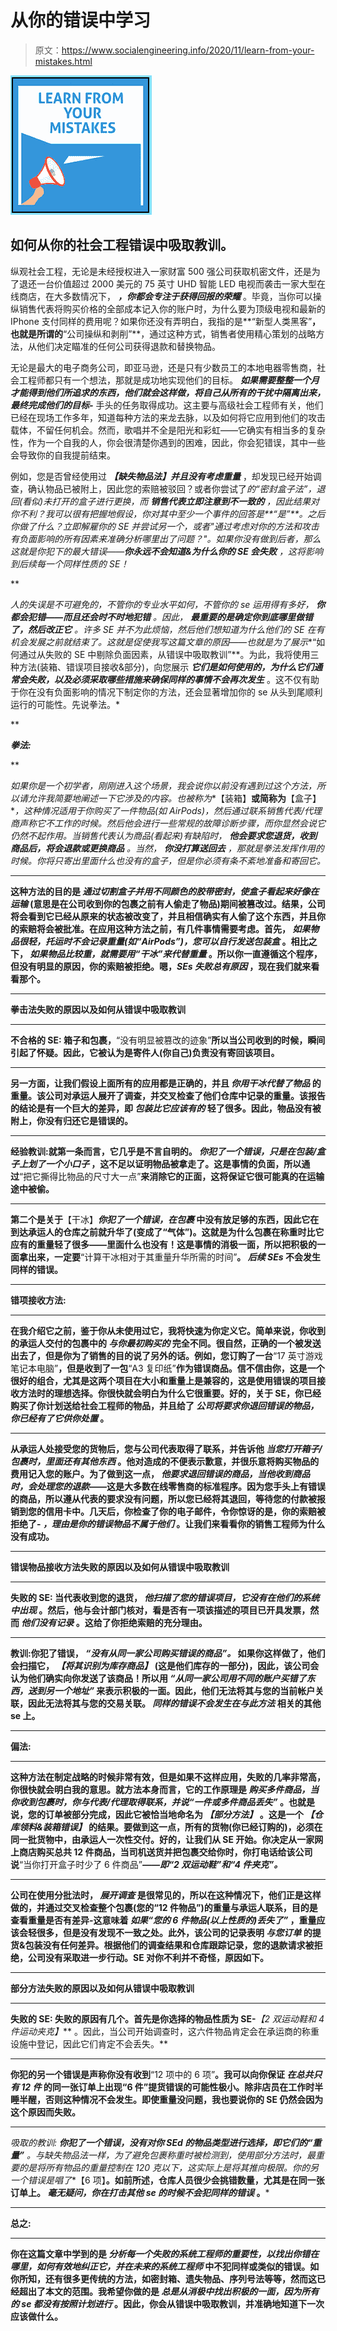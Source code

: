 # 从你的错误中学习

> 原文：<https://www.socialengineering.info/2020/11/learn-from-your-mistakes.html>

[![](img/905ca9263d443a5ee86d1dc807ba7274.png)](https://1.bp.blogspot.com/-XumPtTyT19Q/X6_XZbnJdaI/AAAAAAAAln8/-hzT_7leWicPZEMYmb5zsq2YGn_Vow5owCLcBGAsYHQ/s226/Learn%2BFrom%2BYour%2BMistakes.%2Bwww.socialengineers.net.png)

## **如何从你的社会工程错误中吸取教训。**

纵观社会工程，无论是未经授权进入一家财富 500 强公司获取机密文件，还是为了退还一台价值超过 2000 美元的 75 英寸 UHD 智能 LED 电视而袭击一家大型在线商店，在大多数情况下， ***，你都会专注于获得回报的荣耀*** 。毕竟，当你可以操纵销售代表将购买价格的全部成本记入你的账户时，为什么要为顶级电视和最新的 IPhone 支付同样的费用呢？如果你还没有弄明白，我指的是**“新型人类黑客”**，也就是所谓的**“公司操纵和剥削”**，通过这种方式，销售者使用精心策划的战略方法，从他们决定瞄准的任何公司获得退款和替换物品。

 

无论是最大的电子商务公司，即亚马逊，还是只有少数员工的本地电器零售商，社会工程师都只有一个想法，那就是成功地实现他们的目标。 ***如果需要整整一个月才能得到他们所追求的东西，他们就会这样做，将自己从所有的干扰中隔离出来，最终完成他们的目标-*** 手头的任务取得成功。这主要与高级社会工程师有关，他们已经在现场工作多年，知道每种方法的来龙去脉，以及如何将它应用到他们的攻击载体，不留任何机会。然而，歌唱并不全是阳光和彩虹——它确实有相当多的复杂性，作为一个自我的人，你会很清楚你遇到的困难，因此，你会犯错误，其中一些会导致你的自我提前结束。

 

例如，您是否曾经使用过 ***【缺失物品法】并且没有考虑重量*** ，却发现已经开始调查，确认物品已被附上，因此您的索赔被驳回？或者你尝试了*的“密封盒子法”，退回(看似)未打开的盒子进行更换，而 ***销售代表立即注意到不一致的*** ，因此结果对你不利？我可以很有把握地假设，你对其中至少一个事件的回答是**“是”**。之后你做了什么？立即解雇你的 SE 并尝试另一个，或者"*通过考虑对你的方法和攻击有负面影响的所有因素来准确分析哪里出了问题？"*。如果你没有做到后者，那么这就是你犯下的最大错误——***你永远不会知道&为什么你的 SE 会失败*** ，这将影响到后续每一个同样性质的 SE！*

 **

*人的失误是不可避免的，不管你的专业水平如何，不管你的 se 运用得有多好， ***你都会犯错——而且还会时不时地犯错*** 。因此， ***最重要的是确定你到底哪里做错了，然后改正它*** 。许多 SE 并不为此烦恼，然后他们想知道为什么他们的 SE 在有机会发展之前就结束了。这就是促使我写这篇文章的原因——也就是为了展示**“如何通过从失败的 SE 中剔除负面因素，从错误中吸取教训”**。为此，我将使用三种方法(装箱、错误项目接收&部分)，向您展示 ***它们是如何使用的，为什么它们通常会失败，以及必须采取哪些措施来确保同样的事情不会再次发生*** 。这不仅有助于你在没有负面影响的情况下制定你的方法，还会显著增加你的 se 从头到尾顺利运行的可能性。先说拳法。*

 **

***拳法:***

 **

*如果你是一个初学者，刚刚进入这个场景，我会说你以前没有遇到过这个方法，所以请允许我简要地阐述一下它涉及的内容。也被称为**【装箱】**或简称为**【盒子】**，这种情况适用于你购买了一件物品(如 AirPods)，然后通过联系销售代表/代理商声称它不工作的时候。然后他会进行一些常规的故障诊断步骤，而你显然会说它仍然不起作用。当销售代表认为商品(看起来)有缺陷时， ***他会要求您退货，收到商品后，将会退款或更换商品*** 。当然， ***你没打算送回去*** ，那就是拳法发挥作用的时候。*你将只寄出里面什么也没有的盒子，但是你必须有条不紊地准备和寄回它。**

 ****

**这种方法的目的是 ***通过切割盒子并用不同颜色的胶带密封，使盒子看起来好像在运输*** (意思是在公司收到你的包裹之前有人偷走了物品)期间被篡改过。结果，公司将会看到它已经从原来的状态被改变了，并且相信确实有人偷了这个东西，并且你的索赔将会被批准。在应用这种方法之前，有几件事情需要考虑。首先， ***如果物品很轻，托运时不会记录重量(如“AirPods”)，您可以自行发送包装盒*** 。相比之下， ***如果物品比较重，就需要用“干冰”来代替重量*** 。所以你一直遵循这个程序，但没有明显的原因，你的索赔被拒绝。嗯，***SEs 失败总有原因*** ，现在我们就来看看那个。**

 ****

**拳击法失败的原因以及如何从错误中吸取教训**

 ****

**不合格的 SE: 箱子和包裹，**“没有明显被篡改的迹象”**所以当公司收到的时候，瞬间引起了怀疑。因此，它被认为是寄件人(你自己)负责没有寄回该项目。**

 ****

**另一方面，让我们假设上面所有的应用都是正确的，并且 ***你用干冰代替了物品*** 的重量。该公司对承运人展开了调查，并交叉检查了他们仓库中记录的重量。该报告的结论是有一个巨大的差异，即 ***包装比它应该有的*** 轻了很多。因此，物品没有被附上，你没有归还它是错误的。**

 ****

**经验教训:就第一条而言，它几乎是不言自明的。 ***你犯了一个错误，只是在包装/盒子上划了一个小口子*** ，这不足以证明物品被拿走了。这是事情的负面，所以通过**“把它撕得比物品的尺寸大一点”**来消除它的正面，这将保证它很可能真的在运输途中被偷。**

 ****

**第二个是关于**【干冰】*****你犯了一个错误，在包裹*** 中没有放足够的东西，因此它在到达承运人的仓库之前就升华了(变成了“气体”)。这就是为什么包裹在称重时比它应有的重量轻了很多——里面什么也没有！这是事情的消极一面，所以把积极的一面拿出来，一定要**“计算干冰相对于其重量升华所需的时间”**。 ***后续 SEs*** 不会发生同样的错误。**

 ****

****错项接收方法:****

 ****

**在我介绍它之前，鉴于你从未使用过它，我将快速为你定义它。简单来说，你收到的承运人交付的包裹中的 ***与你最初购买的*** 完全不同。很自然，正确的一个被发送出去了，但是你为了销售的目的说了另外的话。例如，您订购了一台**“17 英寸游戏笔记本电脑”**，但是收到了一包**“A3 复印纸”**作为错误商品。信不信由你，这是一个很好的组合，尤其是这两个项目在大小和重量上是兼容的，这是使用错误的项目接收方法时的理想选择。你很快就会明白为什么它很重要。好的，关于 SE，你已经购买了你计划送给社会工程师的物品，并且给了 ***公司将要求你退回错误的物品，你已经有了它供你处置*** 。**

 ****

**从承运人处接受您的货物后，您与公司代表取得了联系，并告诉他 ***当您打开箱子/包裹时，里面还有其他东西*** 。他对造成的不便表示歉意，并很乐意将购买物品的费用记入您的账户。为了做到这一点， ***他要求退回错误的商品，当他收到商品时，会处理您的退款***——这是大多数在线零售商的标准程序。因为您手头上有错误的商品，所以遵从代表的要求没有问题，所以您已经将其退回，等待您的付款被报销到您的信用卡中。几天后，你检查了你的电子邮件，令你惊讶的是，你的索赔被拒绝了- ***，理由是你的错误物品不属于他们*** 。让我们来看看你的销售工程师为什么没有成功。**

 ****

**错误物品接收方法失败的原因以及如何从错误中吸取教训**

 ****

**失败的 SE: 当代表收到您的退货， ***他扫描了您的错误项目，它没有在他们的系统中出现*** 。然后，他与会计部门核对，看是否有一项该描述的项目已开具发票，然而 ***他们没有记录*** 。这给了你拒绝索赔的充分理由。**

 ****

**教训:你犯了错误， ***“没有从同一家公司购买错误的商品”。*** 如果你这样做了，他们会扫描它， ***【将其识别为库存商品】*** (这是他们库存的一部分)，因此，该公司会认为他们确实向你发送了该商品！所以用 ***“从同一家公司用不同的账户买错了东西，送到另一个地址”*** 来表示积极的一面。因此，他们无法将其与您的当前帐户关联，因此无法将其与您的交易关联。 ***同样的错误不会发生在与此方法*** 相关的其他 se 上。**

 ****

****偏法:****

 ****

**这种方法在制定战略的时候非常有效，但是如果不这样应用，失败的几率非常高，你很快就会明白我的意思。就方法本身而言，它的工作原理是 ***购买多件商品，当你收到包裹时，你与代表/代理取得联系，并说“一件或多件商品丢失”*** 。也就是说，您的订单被部分完成，因此它被恰当地命名为 ***【部分方法】*** 。这是一个 ***【仓库领料&装箱错误】*** 的结果。要做到这一点，所有的货物(你已经订购的)，必须在同一批货物中，由承运人一次性交付。好的，让我们从 SE 开始。你决定从一家网上商店购买总共 12 件商品，当司机送货并把包裹交给你时，你打电话给该公司说**“当你打开盒子时少了 6 件商品”*****——即“2 双运动鞋”和“4 件夹克”。*****

 ****

**公司在使用分批法时， ***展开调查*** 是很常见的，所以在这种情况下，他们正是这样做的，并通过交叉检查整个包裹(您的“12 件物品”)的重量与承运人联系，目的是查看重量是否有差异-这意味着 ***如果“您的 6 件物品(以上性质的)丢失了”*** ，重量应该会轻很多，但是没有发现不一致之处。此外，该公司的记录表明 ***与您订单*** 的提货&包装没有任何差异。根据他们的调查结果和仓库跟踪记录，您的退款请求被拒绝，公司没有采取进一步行动。SE 对你不利并不奇怪，原因如下。**

 ****

**部分方法失败的原因以及如何从错误中吸取教训**

 ****

**失败的 SE: 失败的原因有几个。首先是你选择的物品性质为 SE-***【2 双运动鞋和 4 件运动夹克】*** 。因此，当公司开始调查时，这六件物品肯定会在承运商的称重设施中登记，因此它们肯定不会丢失。**

 ****

**你犯的另一个错误是声称你没有收到**“12 项中的 6 项”**。我可以向你保证 ***在总共只有 12 件*** 的同一张订单上出现“6 件”提货错误的可能性极小。除非店员在工作时半睡半醒，否则这种情况不会发生。即使重量没问题，我也要说你的 SE 仍然会因为这个原因而失败。**

 ****

**吸取的教训: ***你犯了一个错误，没有对你 SEd 的物品类型进行选择，即它们的“重量”*** 。与缺失物品法一样，为了避免包裹称重时被检测到，使用部分方法时，最重要的是将所有物品的重量控制在 120 克以下*，这实际上是将其推向极限。你的另一个错误是唱了**【6 项】**。如前所述，仓库人员很少会挑错数量，尤其是在同一张订单上。 ***毫无疑问，你在打击其他 se 的时候不会犯同样的错误*** 。***

 ****

****总之:****

 ****

**你在这篇文章中学到的是 ***分析每一个失败的系统工程师的重要性，以找出你错在哪里，如何有效地纠正它，并在未来的系统工程师*** 中不犯同样或类似的错误。如你所知，还有很多更传统的方法，如密封箱、遗失物品、序列号法等等，然而这已经超出了本文的范围。我希望你做的是 ***总是从消极中找出积极的一面，因为所有的 se 都没有按照计划进行*** 。因此，你会从错误中吸取教训，并准确地知道下一次应该做什么。**